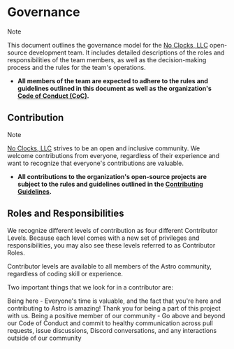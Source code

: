 # Governance

> [!NOTE]
> This document outlines the governance model for the [No Clocks, LLC](https://github.com/noclocks) open-source development team. It includes detailed descriptions of the roles and responsibilities of the team members, as well as the decision-making process and the rules for the team's operations.

- **All members of the team are expected to adhere to the rules and guidelines outlined in this document as well as the organization's [Code of Conduct (CoC)](./CODE_OF_CONDUCT.md).**

## Contribution

> [!NOTE]
> [No Clocks, LLC](https://github.com/noclocks) strives to be an open and inclusive community. We welcome contributions from everyone, regardless of their experience and want to recognize that everyone's contributions are valuable.

- **All contributions to the organization's open-source projects are subject to the rules and guidelines outlined in the [Contributing Guidelines](./CONTRIBUTING.md).**

## Roles and Responsibilities

We recognize different levels of contribution as four different Contributor Levels. Because each level comes with a new set of privileges and responsibilities, you may also see these levels referred to as Contributor Roles.

Contributor levels are available to all members of the Astro community, regardless of coding skill or experience.

Two important things that we look for in a contributor are:

Being here - Everyone's time is valuable, and the fact that you're here and contributing to Astro is amazing! Thank you for being a part of this project with us.
Being a positive member of our community - Go above and beyond our Code of Conduct and commit to healthy communication across pull requests, issue discussions, Discord conversations, and any interactions outside of our community
